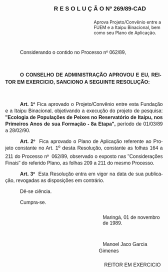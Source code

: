 <body lang=PT-BR style='tab-interval:35.4pt'>

<div class=Section1>

<p class=MsoNormal style='margin-bottom:16.2pt;text-align:justify;line-height:
17.4pt'><b style='mso-bidi-font-weight:normal'><span style='font-size:12.0pt;
mso-bidi-font-size:10.0pt;font-family:Arial'><span style='mso-tab-count:3'>                                   </span></span></b><b
style='mso-bidi-font-weight:normal'><span style='font-size:14.0pt;mso-bidi-font-size:
10.0pt;font-family:Arial'>R E S O L U Ç Ã O Nº 269/89-CAD<span
style='mso-tab-count:1'>      </span><o:p></o:p></span></b></p>

<p class=MsoBodyText style='margin-left:212.4pt'>Aprova Projeto/Convênio entre
a FUEM e a Itaipu Binacional, bem como seu Plano de Aplicação.</p>

<p class=MsoNormal><span style='font-size:12.0pt;mso-bidi-font-size:10.0pt;
font-family:Arial'><![if !supportEmptyParas]>&nbsp;<![endif]><o:p></o:p></span></p>

<p class=MsoNormal style='text-indent:35.4pt'><span style='font-size:12.0pt;
mso-bidi-font-size:10.0pt;font-family:Arial'>Considerando o contido no Processo
nº 062/89,<o:p></o:p></span></p>

<p class=MsoNormal style='line-height:17.4pt'><span style='font-size:12.0pt;
mso-bidi-font-size:10.0pt;font-family:Arial'><![if !supportEmptyParas]>&nbsp;<![endif]><o:p></o:p></span></p>

<p class=MsoNormal style='margin-right:3.6pt;text-align:justify;text-indent:
35.4pt;line-height:17.4pt'><b><span style='font-size:12.0pt;mso-bidi-font-size:
10.0pt;font-family:Arial'>O CONSELHO DE ADMINISTRAÇÃO APROVOU E EU, REITOR EM
EXERCICIO, SANCIONO A SEGUINTE RESOLUÇÃO:<o:p></o:p></span></b></p>

<p class=MsoNormal style='text-align:justify;text-indent:35.45pt;line-height:
150%'><b><span style='font-size:12.0pt;mso-bidi-font-size:10.0pt;font-family:
Arial'><![if !supportEmptyParas]>&nbsp;<![endif]><o:p></o:p></span></b></p>

<p class=MsoNormal style='text-align:justify;text-indent:35.45pt;line-height:
150%'><b><span style='font-size:12.0pt;mso-bidi-font-size:10.0pt;font-family:
Arial'>Art. 1º</span></b><span style='font-size:12.0pt;mso-bidi-font-size:10.0pt;
font-family:Arial'> Fica aprovado o Projeto/Convênio entre esta Fundação e a
Itaipu Binacional, objetivando a execução do projeto de pesquisa: <b
style='mso-bidi-font-weight:normal'>&quot;Ecologia de Populações de Peixes no
Reservatório de Itai­pu, nos Primeiros Anos de sua Formação - 8a Etapa&quot;, </b>período
de 01/03/89 a 28/02/90.<o:p></o:p></span></p>

<p class=MsoNormal style='text-align:justify;text-indent:35.45pt;line-height:
150%'><b><span style='font-size:12.0pt;mso-bidi-font-size:10.0pt;font-family:
Arial'>Art. 2º</span></b><span style='font-size:12.0pt;mso-bidi-font-size:10.0pt;
font-family:Arial'><span style="mso-spacerun: yes">  </span>Fica aprovado o
Plano de Aplicação re­ferente ao Projeto constante no Art. </span><span
style='font-size:13.0pt;mso-bidi-font-size:10.0pt;font-family:Arial'>1º desta</span><span
style='font-size:12.0pt;mso-bidi-font-size:10.0pt;font-family:Arial'>
Resolução, constante as folhas 164 a 211 do Processo nº <sup><span
style="mso-spacerun: yes"> </span></sup>062/89, observado o exposto nas
&quot;Consi­derações Finais&quot; do referido Plano, as folhas 209 a 211 do
mesmo Pro­cesso.<o:p></o:p></span></p>

<p class=MsoNormal style='text-align:justify;text-indent:35.45pt;line-height:
150%'><b><span style='font-size:12.0pt;mso-bidi-font-size:10.0pt;font-family:
Arial'>Art. 3º</span></b><span style='font-size:12.0pt;mso-bidi-font-size:10.0pt;
font-family:Arial'><span style="mso-spacerun: yes">  </span>Esta Resolução
entra em vigor na data de sua publicação, revogadas as disposições em
contrário. <o:p></o:p></span></p>

<p class=MsoNormal style='text-align:justify;text-indent:35.45pt;line-height:
150%'><span style='font-size:12.0pt;mso-bidi-font-size:10.0pt;font-family:Arial'>Dê-se
ciência.<o:p></o:p></span></p>

<p class=MsoNormal style='text-align:justify;text-indent:35.45pt;line-height:
150%'><span style='font-size:12.0pt;mso-bidi-font-size:10.0pt;font-family:Arial'>Cumpra-se.<o:p></o:p></span></p>

<p class=MsoNormal style='margin-top:21.6pt;margin-right:0cm;margin-bottom:
36.0pt;margin-left:234.0pt'><span style='font-size:12.0pt;mso-bidi-font-size:
10.0pt;font-family:Arial'>Maringá, 01 de novembro de 1989.<o:p></o:p></span></p>

<p class=MsoNormal style='margin-top:18.0pt;margin-right:3.6pt;margin-bottom:
0cm;margin-left:224.4pt;margin-bottom:.0001pt;text-indent:9.6pt;line-height:
150%'><span lang=ES-TRAD style='font-size:12.0pt;mso-bidi-font-size:10.0pt;
font-family:Arial;mso-ansi-language:ES-TRAD'>Manoel Jaco Garcia Gimenes<i
style='mso-bidi-font-style:normal'><sup><o:p></o:p></sup></i></span></p>

<p class=MsoNormal style='margin-top:18.0pt;margin-right:3.6pt;margin-bottom:
0cm;margin-left:214.8pt;margin-bottom:.0001pt;text-indent:19.2pt;line-height:
150%'><span style='font-size:12.0pt;mso-bidi-font-size:10.0pt;font-family:Arial'><span
style="mso-spacerun: yes"> </span>REITOR EM EXERCICIO<o:p></o:p></span></p>

<p class=MsoNormal><span style='font-size:12.0pt;mso-bidi-font-size:10.0pt;
font-family:Arial'><![if !supportEmptyParas]>&nbsp;<![endif]><o:p></o:p></span></p>

</div>

</body>
